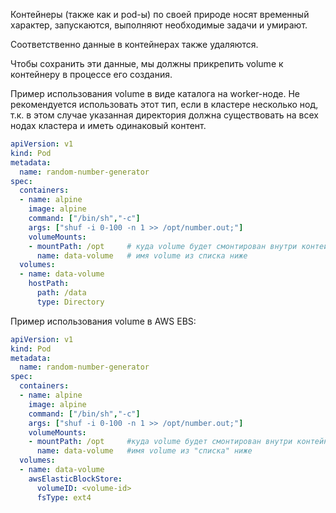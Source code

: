 Контейнеры (также как и pod-ы) по своей природе носят временный характер, запускаются, выполняют необходимые задачи и умирают.

Соответственно данные в контейнерах также удаляются.

Чтобы сохранить эти данные, мы должны прикрепить volume к контейнеру в процессе его создания.

Пример использования volume в виде каталога на worker-ноде. Не рекомендуется использовать этот тип, если в кластере несколько нод, т.к. в этом случае указанная директория должна существовать на всех нодах кластера и иметь одинаковый контент.

```yaml
apiVersion: v1
kind: Pod
metadata:
  name: random-number-generator
spec:
  containers:
  - name: alpine
    image: alpine
    command: ["/bin/sh","-c"]
    args: ["shuf -i 0-100 -n 1 >> /opt/number.out;"]
    volumeMounts:
    - mountPath: /opt     # куда volume будет смонтирован внутри контейнера
      name: data-volume   # имя volume из списка ниже
  volumes:
  - name: data-volume
    hostPath:
      path: /data
      type: Directory
```

Пример использования volume в AWS EBS:

```yaml
apiVersion: v1
kind: Pod
metadata:
  name: random-number-generator
spec:
  containers:
  - name: alpine
    image: alpine
    command: ["/bin/sh","-c"]
    args: ["shuf -i 0-100 -n 1 >> /opt/number.out;"]
    volumeMounts:
    - mountPath: /opt     #куда volume будет смонтирован внутри контейнера
      name: data-volume   #имя volume из "списка" ниже
  volumes:
  - name: data-volume
    awsElasticBlockStore:
      volumeID: <volume-id>
      fsType: ext4
```
